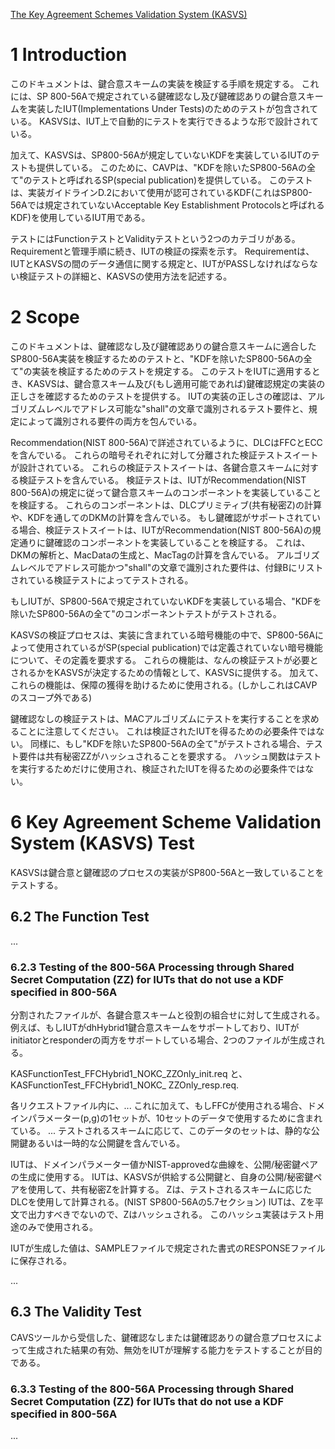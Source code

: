 [The Key Agreement Schemes Validation System (KASVS)](http://csrc.nist.gov/groups/STM/cavp/key-establishment.html)

# 1 Introduction

このドキュメントは、鍵合意スキームの実装を検証する手順を規定する。
これには、SP 800-56Aで規定されている鍵確認なし及び鍵確認ありの鍵合意スキームを実装したIUT(Implementations Under Tests)のためのテストが包含されている。
KASVSは、IUT上で自動的にテストを実行できるような形で設計されている。

加えて、KASVSは、SP800-56Aが規定していないKDFを実装しているIUTのテストも提供している。
このために、CAVPは、"KDFを除いたSP800-56Aの全て"のテストと呼ばれるSP(special publication)を提供している。
このテストは、実装ガイドラインD.2において使用が認可されているKDF(これはSP800-56Aでは規定されていないAcceptable Key Establishment Protocolsと呼ばれるKDF)を使用しているIUT用である。

テストにはFunctionテストとValidityテストという2つのカテゴリがある。
Requirementと管理手順に続き、IUTの検証の探索を示す。
Requirementは、IUTとKASVSの間のデータ通信に関する規定と、IUTがPASSしなければならない検証テストの詳細と、KASVSの使用方法を記述する。


# 2 Scope

このドキュメントは、鍵確認なし及び鍵確認ありの鍵合意スキームに適合したSP800-56A実装を検証するためのテストと、"KDFを除いたSP800-56Aの全て"の実装を検証するためのテストを規定する。
このテストをIUTに適用するとき、KASVSは、鍵合意スキーム及び(もし適用可能であれば)鍵確認規定の実装の正しさを確認するためのテストを提供する。
IUTの実装の正しさの確認は、アルゴリズムレベルでアドレス可能な"shall"の文章で識別されるテスト要件と、規定によって識別される要件の両方を包んでいる。

Recommendation(NIST 800-56A)で詳述されているように、DLCはFFCとECCを含んでいる。
これらの暗号それぞれに対して分離された検証テストスイートが設計されている。
これらの検証テストスイートは、各鍵合意スキームに対する検証テストを含んでいる。
検証テストは、IUTがRecommendation(NIST 800-56A)の規定に従って鍵合意スキームのコンポーネントを実装していることを検証する。
これらのコンポーネントは、DLCプリミティブ(共有秘密Z)の計算や、KDFを通してのDKMの計算を含んでいる。
もし鍵確認がサポートされている場合、検証テストスイートは、IUTがRecommendation(NIST 800-56A)の規定通りに鍵確認のコンポーネントを実装していることを検証する。
これは、DKMの解析と、MacDataの生成と、MacTagの計算を含んでいる。
アルゴリズムレベルでアドレス可能かつ"shall"の文章で識別された要件は、付録Bにリストされている検証テストによってテストされる。

もしIUTが、SP800-56Aで規定されていないKDFを実装している場合、"KDFを除いたSP800-56Aの全て"のコンポーネントテストがテストされる。

KASVSの検証プロセスは、実装に含まれている暗号機能の中で、SP800-56Aによって使用されているがSP(special publication)では定義されていない暗号機能について、その定義を要求する。
これらの機能は、なんの検証テストが必要とされるかをKASVSが決定するための情報として、KASVSに提供する。
加えて、これらの機能は、保障の獲得を助けるために使用される。(しかしこれはCAVPのスコープ外である)

鍵確認なしの検証テストは、MACアルゴリズムにテストを実行することを求めることに注意してください。
これは検証されたIUTを得るための必要条件ではない。
同様に、もし"KDFを除いたSP800-56Aの全て"がテストされる場合、テスト要件は共有秘密ZZがハッシュされることを要求する。
ハッシュ関数はテストを実行するためだけに使用され、検証されたIUTを得るための必要条件ではない。


# 6 Key Agreement Scheme Validation System (KASVS) Test

KASVSは鍵合意と鍵確認のプロセスの実装がSP800-56Aと一致していることをテストする。


## 6.2 The Function Test

... 


### 6.2.3 Testing of the 800-56A Processing through Shared Secret Computation (ZZ) for IUTs that do not use a KDF specified in 800-56A

分割されたファイルが、各鍵合意スキームと役割の組合せに対して生成される。
例えば、もしIUTがdhHybrid1鍵合意スキームをサポートしており、IUTがinitiatorとresponderの両方をサポートしている場合、2つのファイルが生成される。

KASFunctionTest_FFCHybrid1_NOKC_ZZOnly_init.req と、
KASFunctionTest_FFCHybrid1_NOKC_ ZZOnly_resp.req.

各リクエストファイル内に、...
これに加えて、もしFFCが使用される場合、ドメインパラメーター(p,g)の1セットが、10セットのデータで使用するために含まれている。
...
テストされるスキームに応じて、このデータのセットは、静的な公開鍵あるいは一時的な公開鍵を含んでいる。

IUTは、ドメインパラメーター値かNIST-approvedな曲線を、公開/秘密鍵ペアの生成に使用する。
IUTは、KASVSが供給する公開鍵と、自身の公開/秘密鍵ペアを使用して、共有秘密Zを計算する。
Zは、テストされるスキームに応じたDLCを使用して計算される。(NIST SP800-56Aの5.7セクション)
IUTは、Zを平文で出力すべきでないので、Zはハッシュされる。
このハッシュ実装はテスト用途のみで使用される。

IUTが生成した値は、SAMPLEファイルで規定された書式のRESPONSEファイルに保存される。

...


## 6.3 The Validity Test

CAVSツールから受信した、鍵確認なしまたは鍵確認ありの鍵合意プロセスによって生成された結果の有効、無効をIUTが理解する能力をテストすることが目的である。


### 6.3.3 Testing of the 800-56A Processing through Shared Secret Computation (ZZ) for IUTs that do not use a KDF specified in 800-56A

...


